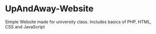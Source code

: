 # UpAndAway-Website
Simple Website made for university class.
Includes basics of PHP, HTML, CSS and JavaScript
